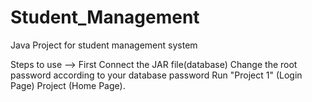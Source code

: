# Student_Management
Java Project for student management system


Steps to use -->
First Connect the JAR file(database)
Change the root password according to your database password
Run "Project 1" (Login Page)
Project (Home Page).
